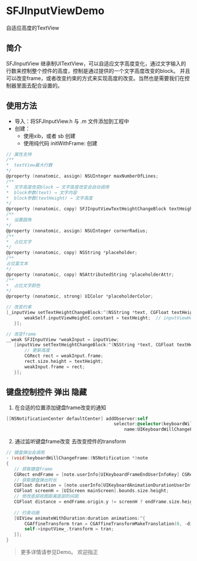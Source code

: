 # SFJInputViewDemo
自适应高度的TextView

## 简介
SFJInputView 继承制UITextView，可以自适应文字高度变化，通过文字输入的行数来控制整个控件的高度，控制是通过提供的一个文字高度改变的block。
并且可以改变frame，或者改变约束的方式来实现高度的改变。当然也是需要我们在控制器里面去配合设置的。

## 使用方法
- 导入：将SFJInputView.h 与 .m 文件添加到工程中
- 创建：
    - 使用xib，或者 sb 创建
    - 使用纯代码 initWithFrame: 创建
 
 ``` Objective-C
 // 属性支持
 /**
 *  textView最大行数
 */
@property (nonatomic, assign) NSUInteger maxNumberOfLines;
/**
 *  文字高度改变block → 文字高度改变会自动调用
 *  block参数(text) → 文字内容
 *  block参数(textHeight) → 文字高度
 */
@property (nonatomic, copy) SFJInputViewTextHeightChangeBlock textHeightChangeBlock;
/**
 *  设置圆角
 */
@property (nonatomic, assign) NSUInteger cornerRadius;
/**
 *  占位文字
 */
@property (nonatomic, copy) NSString *placeholder;
/**
 占位富文本
 */
@property (nonatomic, copy) NSAttributedString *placeholderAttr;
/**
 *  占位文字颜色
 */
@property (nonatomic, strong) UIColor *placeholderColor;
 
 ```
 
 ```Objective-C
 // 改变约束
 [_inputView setTextHeightChangeBlock:^(NSString *text, CGFloat textHeight) {
        weakSelf.inputViewHeightC.constant = textHeight;  // inputViewHeightC控件高度的约束
    }];
 
 // 改变frame
 __weak SFJInputView *weakInput = inputView;
    [inputView setTextHeightChangeBlock:^(NSString *text, CGFloat textHeight) {
        // 更新高度
        CGRect rect = weakInput.frame;
        rect.size.height = textHeight;
        weakInput.frame = rect;
    }];
 ```
 
 
 
 
 ## 键盘控制控件 弹出 隐藏
 
 1. 在合适的位置添加键盘frame改变的通知
 
 ``` Objective-C
 [[NSNotificationCenter defaultCenter] addObserver:self 
                                          selector:@selector(keyboardWillChangeFrame:) 
                                              name:UIKeyboardWillChangeFrameNotification object:nil];
 ```
 2. 通过监听键盘frame改变 去改变控件的transform
 
 ```Objective-C
 // 键盘弹出会调用
- (void)keyboardWillChangeFrame:(NSNotification *)note
{
    // 获取键盘frame
    CGRect endFrame = [note.userInfo[UIKeyboardFrameEndUserInfoKey] CGRectValue];
    // 获取键盘弹出时长
    CGFloat duration = [note.userInfo[UIKeyboardAnimationDurationUserInfoKey] floatValue];
    CGFloat screenH = [UIScreen mainScreen].bounds.size.height;
    // 修改底部视图距离底部的间距
    CGFloat distance = endFrame.origin.y != screenH ? endFrame.size.height : 0;
    
    // 约束动画
    [UIView animateWithDuration:duration animations:^{
        CGAffineTransform tran = CGAffineTransformMakeTranslation(0, -distance);
        self->inputView_.transform = tran;
    }];
}
 ```
 
 > 更多详情请参见Demo。 欢迎指正
 
 
